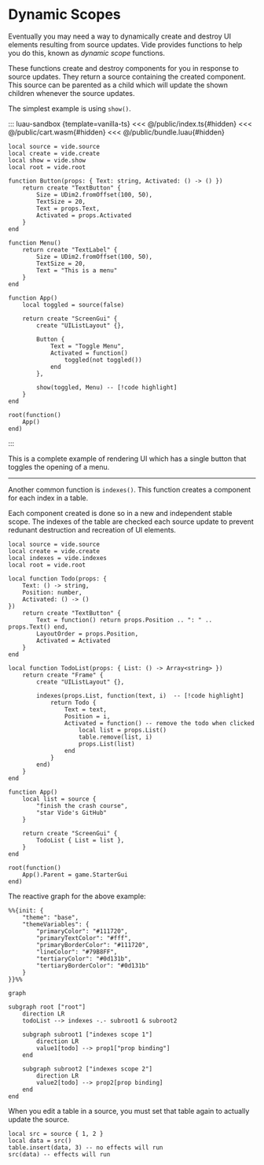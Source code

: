 # Dynamic Scopes

Eventually you may need a way to dynamically create and destroy UI elements
resulting from source updates. Vide provides functions to help you do this,
known as *dynamic scope* functions.

These functions create and destroy components for you in response to source
updates. They return a source containing the created component. This source can
be parented as a child which will update the shown children whenever the source
updates.

The simplest example is using `show()`.


::: luau-sandbox {template=vanilla-ts}
<<< @/public/index.ts{#hidden}
<<< @/public/cart.wasm{#hidden}
<<< @/public/bundle.luau{#hidden}

```luau /app.luau [active]
local source = vide.source
local create = vide.create
local show = vide.show
local root = vide.root

function Button(props: { Text: string, Activated: () -> () })
    return create "TextButton" {
        Size = UDim2.fromOffset(100, 50),
        TextSize = 20,
        Text = props.Text,
        Activated = props.Activated
    }
end

function Menu()
    return create "TextLabel" {
        Size = UDim2.fromOffset(100, 50),
        TextSize = 20,
        Text = "This is a menu"
    }
end

function App()
    local toggled = source(false)

    return create "ScreenGui" {
        create "UIListLayout" {},

        Button {
            Text = "Toggle Menu",
            Activated = function()
                toggled(not toggled())
            end
        },

        show(toggled, Menu) -- [!code highlight]
    }
end

root(function()
    App()
end)
```
:::

This is a complete example of rendering UI which has a single button that
toggles the opening of a menu.

--------------------------------------------------------------------------------

Another common function is `indexes()`. This function creates a component for
each index in a table.

Each component created is done so in a new and independent stable scope. The
indexes of the table are checked each source update to prevent redunant
destruction and recreation of UI elements.

```luau
local source = vide.source
local create = vide.create
local indexes = vide.indexes
local root = vide.root

local function Todo(props: {
    Text: () -> string,
    Position: number,
    Activated: () -> ()
})
    return create "TextButton" {
        Text = function() return props.Position .. ": " .. props.Text() end,
        LayoutOrder = props.Position,
        Activated = Activated
    }
end

local function TodoList(props: { List: () -> Array<string> })
    return create "Frame" {
        create "UIListLayout" {},

        indexes(props.List, function(text, i)  -- [!code highlight]
            return Todo {
                Text = text,
                Position = i,
                Activated = function() -- remove the todo when clicked
                    local list = props.List()
                    table.remove(list, i)
                    props.List(list)
                end
            }
        end)
    }
end

function App()
    local list = source {
        "finish the crash course",
        "star Vide's GitHub"
    }

    return create "ScreenGui" {
        TodoList { List = list },
    }
end

root(function()
    App().Parent = game.StarterGui
end)
```

The reactive graph for the above example:

```mermaid
%%{init: {
    "theme": "base",
    "themeVariables": {
        "primaryColor": "#111720",
        "primaryTextColor": "#fff",
        "primaryBorderColor": "#111720",
        "lineColor": "#79B8FF",
        "tertiaryColor": "#0d131b",
        "tertiaryBorderColor": "#0d131b"
    }
}}%%

graph

subgraph root ["root"]
    direction LR
    todoList --> indexes -.- subroot1 & subroot2

    subgraph subroot1 ["indexes scope 1"]
        direction LR
        value1[todo] --> prop1["prop binding"]
    end

    subgraph subroot2 ["indexes scope 2"]
        direction LR
        value2[todo] --> prop2[prop binding]
    end
end
```

When you edit a table in a source, you must set that table again to actually
update the source.

```luau
local src = source { 1, 2 }
local data = src()
table.insert(data, 3) -- no effects will run
src(data) -- effects will run
```
